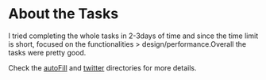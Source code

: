 # About the Tasks

I tried completing the whole tasks in 2-3days of time and since the time limit is short, focused on the functionalities > design/performance.Overall the tasks were pretty good.

Check the [autoFill](./autoFill) and [twitter](./twitter) directories for more details.

